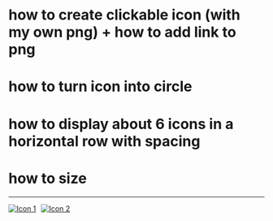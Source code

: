 # how to create clickable icon (with my own png) + how to add link to png 

# how to turn icon into circle

# how to display about 6 icons in a horizontal row with spacing

# how to size

---

<!DOCTYPE html>
<html>
<head>
    <title>Step by step solving how to create circle clickable icon in horizontal row</title>
    <style>
        /* Add your CSS code here */
          .icon-container {
          display: flex;
          gap: 10px; /* Adjust the gap as needed */
  }
    </style>
</head>
<body>
    <!-- Add your HTML content here -->
        <div class="icon-container">
        <a href="https://example.com/page1">
          <img src="image1.png" alt="Icon 1" />
        </a>
        <a href="https://example.com/page2">
          <img src="image2.png" alt="Icon 2" />
        </a>
      </div>


  
</body>
</html>
